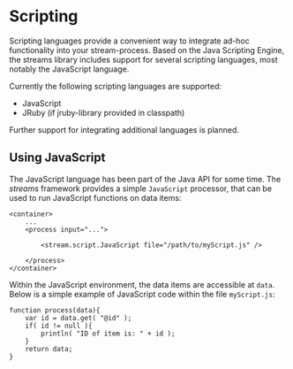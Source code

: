Scripting
=========

Scripting languages provide a convenient way to integrate ad-hoc
functionality into your stream-process. Based on the Java Scripting
Engine, the streams library includes support for several scripting
languages, most notably the JavaScript language.

Currently the following scripting languages are supported:

   - JavaScript
   - JRuby (if jruby-library provided in classpath)

Further support for integrating additional languages is planned.


Using JavaScript
----------------

The JavaScript language has been part of the Java API for some
time. The *streams* framework provides a simple `JavaScript`
processor, that can be used to run JavaScript functions on data items:

	<container>
		...
		<process input="...">

			<stream.script.JavaScript file="/path/to/myScript.js" />

		</process>
	</container>


Within the JavaScript environment, the data items are accessible at
`data`. Below is a simple example of JavaScript code within the file
`myScript.js`:

	function process(data){
		var id = data.get( "@id" );
		if( id != null ){
			println( "ID of item is: " + id );
		}
		return data;
	}